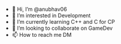 - 👋 Hi, I’m @anubhav06
- 👀 I’m interested in Development
- 🌱 I’m currently learning C++ and C for CP
- 💞️ I’m looking to collaborate on GameDev
- 📫 How to reach me DM

<!---
anubhav06/anubhav06 is a ✨ special ✨ repository because its `README.md` (this file) appears on your GitHub profile.
You can click the Preview link to take a look at your changes.
--->
